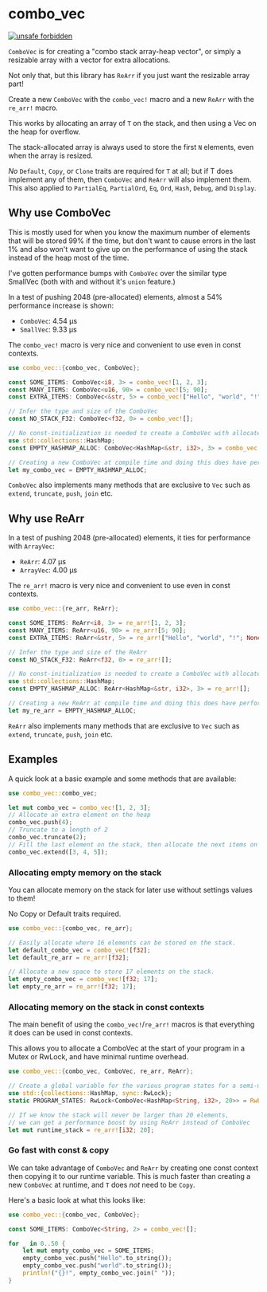 # combo_vec

[![unsafe forbidden](https://img.shields.io/badge/unsafe-forbidden-success.svg)](https://github.com/rust-secure-code/safety-dance/)

`ComboVec` is for creating a "combo stack array-heap vector", or simply a resizable array with a vector for extra allocations.

Not only that, but this library has `ReArr` if you just want the resizable array part!

Create a new `ComboVec` with the `combo_vec!` macro and a new `ReArr` with the `re_arr!` macro.

This works by allocating an array of `T` on the stack, and then using a Vec on the heap for overflow.

The stack-allocated array is always used to store the first `N` elements, even when the array is resized.

_No_ `Default`, `Copy`, or `Clone` traits are required for `T` at all;
but if T does implement any of them, then `ComboVec` and `ReArr` will also implement them.
This also applied to `PartialEq`, `PartialOrd`, `Eq`, `Ord`, `Hash`, `Debug`, and `Display`.

## Why use ComboVec

This is mostly used for when you know the maximum number of elements that will be stored 99% if the time, but don't want to cause errors in the last 1% and also won't want to give up on the performance of using the stack instead of the heap most of the time.

I've gotten performance bumps with `ComboVec` over the similar type SmallVec (both with and without it's `union` feature.)

In a test of pushing 2048 (pre-allocated) elements, almost a 54% performance increase is shown:

- `ComboVec`: 4.54 µs
- `SmallVec`: 9.33 µs

The `combo_vec!` macro is very nice and convenient to use even in const contexts.

```rust
use combo_vec::{combo_vec, ComboVec};

const SOME_ITEMS: ComboVec<i8, 3> = combo_vec![1, 2, 3];
const MANY_ITEMS: ComboVec<u16, 90> = combo_vec![5; 90];
const EXTRA_ITEMS: ComboVec<&str, 5> = combo_vec!["Hello", "world", "!"; None, None];

// Infer the type and size of the ComboVec
const NO_STACK_F32: ComboVec<f32, 0> = combo_vec![];

// No const-initialization is needed to create a ComboVec with allocated elements on the stack
use std::collections::HashMap;
const EMPTY_HASHMAP_ALLOC: ComboVec<HashMap<&str, i32>, 3> = combo_vec![];

// Creating a new ComboVec at compile time and doing this does have performance benefits
let my_combo_vec = EMPTY_HASHMAP_ALLOC;
```

`ComboVec` also implements many methods that are exclusive to `Vec` such as `extend`, `truncate`, `push`, `join` etc.

## Why use ReArr

In a test of pushing 2048 (pre-allocated) elements, it ties for performance with `ArrayVec`:

- `ReArr`: 4.07 µs
- `ArrayVec`: 4.00 µs

The `re_arr!` macro is very nice and convenient to use even in const contexts.

```rust
use combo_vec::{re_arr, ReArr};

const SOME_ITEMS: ReArr<i8, 3> = re_arr![1, 2, 3];
const MANY_ITEMS: ReArr<u16, 90> = re_arr![5; 90];
const EXTRA_ITEMS: ReArr<&str, 5> = re_arr!["Hello", "world", "!"; None, None];

// Infer the type and size of the ReArr
const NO_STACK_F32: ReArr<f32, 0> = re_arr![];

// No const-initialization is needed to create a ComboVec with allocated elements on the stack
use std::collections::HashMap;
const EMPTY_HASHMAP_ALLOC: ReArr<HashMap<&str, i32>, 3> = re_arr![];

// Creating a new ReArr at compile time and doing this does have performance benefits
let my_re_arr = EMPTY_HASHMAP_ALLOC;
```

`ReArr` also implements many methods that are exclusive to `Vec` such as `extend`, `truncate`, `push`, `join` etc.

## Examples

A quick look at a basic example and some methods that are available:

```rust
use combo_vec::combo_vec;

let mut combo_vec = combo_vec![1, 2, 3];
// Allocate an extra element on the heap
combo_vec.push(4);
// Truncate to a length of 2
combo_vec.truncate(2);
// Fill the last element on the stack, then allocate the next items on the heap
combo_vec.extend([3, 4, 5]);
```

### Allocating empty memory on the stack

You can allocate memory on the stack for later use without settings values to them!

No Copy or Default traits required.

```rust
use combo_vec::{combo_vec, re_arr};

// Easily allocate where 16 elements can be stored on the stack.
let default_combo_vec = combo_vec![f32];
let default_re_arr = re_arr![f32];

// Allocate a new space to store 17 elements on the stack.
let empty_combo_vec = combo_vec![f32; 17];
let empty_re_arr = re_arr![f32; 17];
```

### Allocating memory on the stack in const contexts

The main benefit of using the `combo_vec!`/`re_arr!` macros is that everything it does can be used in const contexts.

This allows you to allocate a ComboVec at the start of your program in a Mutex or RwLock, and have minimal runtime overhead.

```rust
use combo_vec::{combo_vec, ComboVec, re_arr, ReArr};

// Create a global variable for the various program states for a semi-unspecified length
use std::{collections::HashMap, sync::RwLock};
static PROGRAM_STATES: RwLock<ComboVec<HashMap<String, i32>, 20>> = RwLock::new(combo_vec![]);

// If we know the stack will never be larger than 20 elements,
// we can get a performance boost by using ReArr instead of ComboVec
let mut runtime_stack = re_arr![i32; 20];
```

### Go fast with const & copy

We can take advantage of `ComboVec` and `ReArr` by creating one const context then copying it to our runtime variable.
This is much faster than creating a new `ComboVec` at runtime, and `T` does _not_ need to be `Copy`.

Here's a basic look at what this looks like:

```rust
use combo_vec::{combo_vec, ComboVec};

const SOME_ITEMS: ComboVec<String, 2> = combo_vec![];

for _ in 0..50 {
    let mut empty_combo_vec = SOME_ITEMS;
    empty_combo_vec.push("Hello".to_string());
    empty_combo_vec.push("world".to_string());
    println!("{}!", empty_combo_vec.join(" "));
}
```
